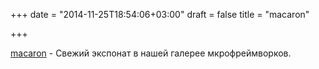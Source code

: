 +++
date = "2014-11-25T18:54:06+03:00"
draft = false
title = "macaron"

+++

<p><a href="https://github.com/Unknwon/macaron">macaron</a>&nbsp;- Свежий экспонат в нашей галерее мкрофреймворков.</p>

